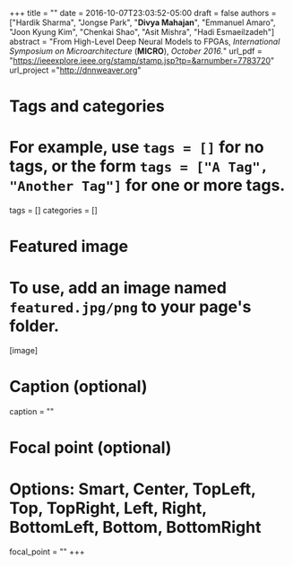 +++
title = ""
date = 2016-10-07T23:03:52-05:00
draft = false
authors = ["Hardik Sharma", "Jongse Park", "**Divya Mahajan**", "Emmanuel Amaro", "Joon Kyung Kim", "Chenkai Shao", "Asit Mishra", "Hadi Esmaeilzadeh"]
abstract = "From High-Level Deep Neural Models to FPGAs, *International Symposium on Microarchitecture* (**MICRO**), *October 2016.*"
url_pdf = "https://ieeexplore.ieee.org/stamp/stamp.jsp?tp=&arnumber=7783720"
url_project ="http://dnnweaver.org"
# Tags and categories
# For example, use `tags = []` for no tags, or the form `tags = ["A Tag", "Another Tag"]` for one or more tags.
tags = []
categories = []

# Featured image
# To use, add an image named `featured.jpg/png` to your page's folder. 
[image]
  # Caption (optional)
 caption = ""

  # Focal point (optional)
  # Options: Smart, Center, TopLeft, Top, TopRight, Left, Right, BottomLeft, Bottom, BottomRight
  focal_point = ""
+++
